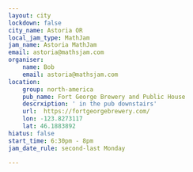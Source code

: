 ```yaml
---
layout: city
lockdown: false
city_name: Astoria OR
local_jam_type: MathJam
jam_name: Astoria MathJam
email: astoria@mathsjam.com
organiser:
    name: Bob
    email: astoria@mathsjam.com
location:
    group: north-america
    pub_name: Fort George Brewery and Public House
    descrxiption: ' in the pub downstairs'
    url:  https://fortgeorgebrewery.com/ 
    lon: -123.8273117
    lat: 46.1883892
hiatus: false
start_time: 6:30pm - 8pm
jam_date_rule: second-last Monday

---
```


